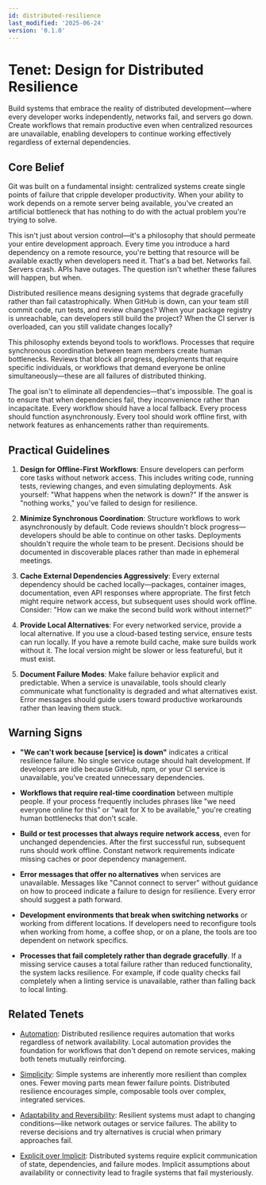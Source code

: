 ```yaml
---
id: distributed-resilience
last_modified: '2025-06-24'
version: '0.1.0'
---
```

# Tenet: Design for Distributed Resilience

Build systems that embrace the reality of distributed development—where every developer works independently, networks fail, and servers go down. Create workflows that remain productive even when centralized resources are unavailable, enabling developers to continue working effectively regardless of external dependencies.

## Core Belief

Git was built on a fundamental insight: centralized systems create single points of failure that cripple developer productivity. When your ability to work depends on a remote server being available, you've created an artificial bottleneck that has nothing to do with the actual problem you're trying to solve.

This isn't just about version control—it's a philosophy that should permeate your entire development approach. Every time you introduce a hard dependency on a remote resource, you're betting that resource will be available exactly when developers need it. That's a bad bet. Networks fail. Servers crash. APIs have outages. The question isn't whether these failures will happen, but when.

Distributed resilience means designing systems that degrade gracefully rather than fail catastrophically. When GitHub is down, can your team still commit code, run tests, and review changes? When your package registry is unreachable, can developers still build the project? When the CI server is overloaded, can you still validate changes locally?

This philosophy extends beyond tools to workflows. Processes that require synchronous coordination between team members create human bottlenecks. Reviews that block all progress, deployments that require specific individuals, or workflows that demand everyone be online simultaneously—these are all failures of distributed thinking.

The goal isn't to eliminate all dependencies—that's impossible. The goal is to ensure that when dependencies fail, they inconvenience rather than incapacitate. Every workflow should have a local fallback. Every process should function asynchronously. Every tool should work offline first, with network features as enhancements rather than requirements.

## Practical Guidelines

1. **Design for Offline-First Workflows**: Ensure developers can perform core tasks without network access. This includes writing code, running tests, reviewing changes, and even simulating deployments. Ask yourself: "What happens when the network is down?" If the answer is "nothing works," you've failed to design for resilience.

2. **Minimize Synchronous Coordination**: Structure workflows to work asynchronously by default. Code reviews shouldn't block progress—developers should be able to continue on other tasks. Deployments shouldn't require the whole team to be present. Decisions should be documented in discoverable places rather than made in ephemeral meetings.

3. **Cache External Dependencies Aggressively**: Every external dependency should be cached locally—packages, container images, documentation, even API responses where appropriate. The first fetch might require network access, but subsequent uses should work offline. Consider: "How can we make the second build work without internet?"

4. **Provide Local Alternatives**: For every networked service, provide a local alternative. If you use a cloud-based testing service, ensure tests can run locally. If you have a remote build cache, make sure builds work without it. The local version might be slower or less featureful, but it must exist.

5. **Document Failure Modes**: Make failure behavior explicit and predictable. When a service is unavailable, tools should clearly communicate what functionality is degraded and what alternatives exist. Error messages should guide users toward productive workarounds rather than leaving them stuck.

## Warning Signs

- **"We can't work because [service] is down"** indicates a critical resilience failure. No single service outage should halt development. If developers are idle because GitHub, npm, or your CI service is unavailable, you've created unnecessary dependencies.

- **Workflows that require real-time coordination** between multiple people. If your process frequently includes phrases like "we need everyone online for this" or "wait for X to be available," you're creating human bottlenecks that don't scale.

- **Build or test processes that always require network access**, even for unchanged dependencies. After the first successful run, subsequent runs should work offline. Constant network requirements indicate missing caches or poor dependency management.

- **Error messages that offer no alternatives** when services are unavailable. Messages like "Cannot connect to server" without guidance on how to proceed indicate a failure to design for resilience. Every error should suggest a path forward.

- **Development environments that break when switching networks** or working from different locations. If developers need to reconfigure tools when working from home, a coffee shop, or on a plane, the tools are too dependent on network specifics.

- **Processes that fail completely rather than degrade gracefully**. If a missing service causes a total failure rather than reduced functionality, the system lacks resilience. For example, if code quality checks fail completely when a linting service is unavailable, rather than falling back to local linting.

## Related Tenets

- [Automation](automation.md): Distributed resilience requires automation that works regardless of network availability. Local automation provides the foundation for workflows that don't depend on remote services, making both tenets mutually reinforcing.

- [Simplicity](simplicity.md): Simple systems are inherently more resilient than complex ones. Fewer moving parts mean fewer failure points. Distributed resilience encourages simple, composable tools over complex, integrated services.

- [Adaptability and Reversibility](adaptability-and-reversibility.md): Resilient systems must adapt to changing conditions—like network outages or service failures. The ability to reverse decisions and try alternatives is crucial when primary approaches fail.

- [Explicit over Implicit](explicit-over-implicit.md): Distributed systems require explicit communication of state, dependencies, and failure modes. Implicit assumptions about availability or connectivity lead to fragile systems that fail mysteriously.
